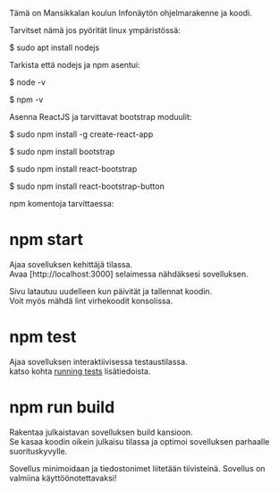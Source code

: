 Tämä on Mansikkalan koulun Infonäytön ohjelmarakenne ja koodi.

Tarvitset nämä jos pyörität linux ympäristössä:

$ sudo apt install nodejs

Tarkista että nodejs ja npm asentui:

$ node -v

$ npm -v

Asenna ReactJS ja tarvittavat bootstrap moduulit:

$ sudo npm install -g create-react-app

$ sudo npm install bootstrap

$ sudo npm install react-bootstrap

$ sudo npm install react-bootstrap-button


npm komentoja tarvittaessa:

# npm start

Ajaa sovelluksen kehittäjä tilassa.\
Avaa [http://localhost:3000] selaimessa nähdäksesi sovelluksen.

Sivu latautuu uudelleen kun päivität ja tallennat koodin.\
Voit myös mähdä lint virhekoodit konsolissa.

# npm test

Ajaa sovelluksen interaktiivisessa testaustilassa.\
katso kohta [running tests](https://facebook.github.io/create-react-app/docs/running-tests) lisätiedoista.

# npm run build

Rakentaa julkaistavan sovelluksen build kansioon.\
Se kasaa koodin oikein julkaisu tilassa ja optimoi sovelluksen parhaalle suorituskyvylle.

Sovellus minimoidaan ja tiedostonimet liitetään tiivisteinä.
Sovellus on valmiina käyttöönotettavaksi!
